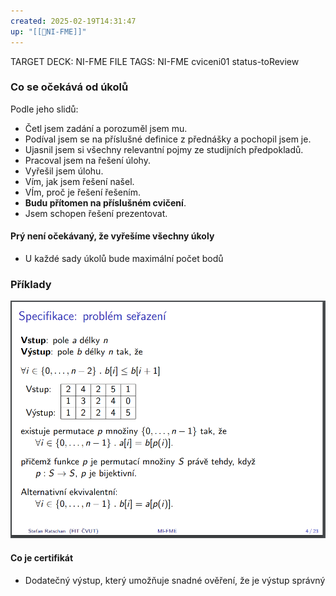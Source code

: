 ```yaml
---
created: 2025-02-19T14:31:47
up: "[[📖NI-FME]]"
---
```


TARGET DECK: NI-FME
FILE TAGS: NI-FME cviceni01 status-toReview

### Co se očekává od úkolů
Podle jeho slidů:
- Četl jsem zadání a porozuměl jsem mu.
- Podíval jsem se na příslušné definice z přednášky a pochopil jsem je.
- Ujasnil jsem si všechny relevantní pojmy ze studijních předpokladů.
- Pracoval jsem na řešení úlohy.
- Vyřešil jsem úlohu.
- Vím, jak jsem řešení našel.
- VÍm, proč je řešení řešením.
- **Budu přítomen na příslušném cvičení**.
- Jsem schopen řešení prezentovat.

#### Prý není očekávaný, že vyřešíme všechny úkoly
- U každé sady úkolů bude maximální počet bodů

### Příklady
![](../../Assets/Pasted%20image%2020250219151222.png)


#### Co je certifikát
- Dodatečný výstup, který umožňuje snadné ověření, že je výstup správný


